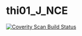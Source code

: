 # thi01_J_NCE
<a href="https://scan.coverity.com/projects/wendyzhang1121-thi01_j_nce">
  <img alt="Coverity Scan Build Status"
       src="https://scan.coverity.com/projects/9563/badge.svg"/>
</a>
